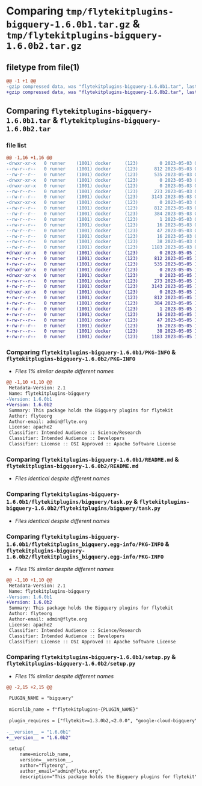# Comparing `tmp/flytekitplugins-bigquery-1.6.0b1.tar.gz` & `tmp/flytekitplugins-bigquery-1.6.0b2.tar.gz`

## filetype from file(1)

```diff
@@ -1 +1 @@
-gzip compressed data, was "flytekitplugins-bigquery-1.6.0b1.tar", last modified: Wed May  3 04:48:04 2023, max compression
+gzip compressed data, was "flytekitplugins-bigquery-1.6.0b2.tar", last modified: Fri May  5 17:49:41 2023, max compression
```

## Comparing `flytekitplugins-bigquery-1.6.0b1.tar` & `flytekitplugins-bigquery-1.6.0b2.tar`

### file list

```diff
@@ -1,16 +1,16 @@
-drwxr-xr-x   0 runner    (1001) docker     (123)        0 2023-05-03 04:48:04.456287 flytekitplugins-bigquery-1.6.0b1/
--rw-r--r--   0 runner    (1001) docker     (123)      812 2023-05-03 04:48:04.456287 flytekitplugins-bigquery-1.6.0b1/PKG-INFO
--rw-r--r--   0 runner    (1001) docker     (123)      535 2023-05-03 04:47:44.000000 flytekitplugins-bigquery-1.6.0b1/README.md
-drwxr-xr-x   0 runner    (1001) docker     (123)        0 2023-05-03 04:48:04.452287 flytekitplugins-bigquery-1.6.0b1/flytekitplugins/
-drwxr-xr-x   0 runner    (1001) docker     (123)        0 2023-05-03 04:48:04.456287 flytekitplugins-bigquery-1.6.0b1/flytekitplugins/bigquery/
--rw-r--r--   0 runner    (1001) docker     (123)      273 2023-05-03 04:47:44.000000 flytekitplugins-bigquery-1.6.0b1/flytekitplugins/bigquery/__init__.py
--rw-r--r--   0 runner    (1001) docker     (123)     3143 2023-05-03 04:47:44.000000 flytekitplugins-bigquery-1.6.0b1/flytekitplugins/bigquery/task.py
-drwxr-xr-x   0 runner    (1001) docker     (123)        0 2023-05-03 04:48:04.456287 flytekitplugins-bigquery-1.6.0b1/flytekitplugins_bigquery.egg-info/
--rw-r--r--   0 runner    (1001) docker     (123)      812 2023-05-03 04:48:04.000000 flytekitplugins-bigquery-1.6.0b1/flytekitplugins_bigquery.egg-info/PKG-INFO
--rw-r--r--   0 runner    (1001) docker     (123)      384 2023-05-03 04:48:04.000000 flytekitplugins-bigquery-1.6.0b1/flytekitplugins_bigquery.egg-info/SOURCES.txt
--rw-r--r--   0 runner    (1001) docker     (123)        1 2023-05-03 04:48:04.000000 flytekitplugins-bigquery-1.6.0b1/flytekitplugins_bigquery.egg-info/dependency_links.txt
--rw-r--r--   0 runner    (1001) docker     (123)       16 2023-05-03 04:48:04.000000 flytekitplugins-bigquery-1.6.0b1/flytekitplugins_bigquery.egg-info/namespace_packages.txt
--rw-r--r--   0 runner    (1001) docker     (123)       47 2023-05-03 04:48:04.000000 flytekitplugins-bigquery-1.6.0b1/flytekitplugins_bigquery.egg-info/requires.txt
--rw-r--r--   0 runner    (1001) docker     (123)       16 2023-05-03 04:48:04.000000 flytekitplugins-bigquery-1.6.0b1/flytekitplugins_bigquery.egg-info/top_level.txt
--rw-r--r--   0 runner    (1001) docker     (123)       38 2023-05-03 04:48:04.456287 flytekitplugins-bigquery-1.6.0b1/setup.cfg
--rw-r--r--   0 runner    (1001) docker     (123)     1183 2023-05-03 04:48:03.000000 flytekitplugins-bigquery-1.6.0b1/setup.py
+drwxr-xr-x   0 runner    (1001) docker     (123)        0 2023-05-05 17:49:41.510098 flytekitplugins-bigquery-1.6.0b2/
+-rw-r--r--   0 runner    (1001) docker     (123)      812 2023-05-05 17:49:41.510098 flytekitplugins-bigquery-1.6.0b2/PKG-INFO
+-rw-r--r--   0 runner    (1001) docker     (123)      535 2023-05-05 17:49:25.000000 flytekitplugins-bigquery-1.6.0b2/README.md
+drwxr-xr-x   0 runner    (1001) docker     (123)        0 2023-05-05 17:49:41.506097 flytekitplugins-bigquery-1.6.0b2/flytekitplugins/
+drwxr-xr-x   0 runner    (1001) docker     (123)        0 2023-05-05 17:49:41.506097 flytekitplugins-bigquery-1.6.0b2/flytekitplugins/bigquery/
+-rw-r--r--   0 runner    (1001) docker     (123)      273 2023-05-05 17:49:25.000000 flytekitplugins-bigquery-1.6.0b2/flytekitplugins/bigquery/__init__.py
+-rw-r--r--   0 runner    (1001) docker     (123)     3143 2023-05-05 17:49:25.000000 flytekitplugins-bigquery-1.6.0b2/flytekitplugins/bigquery/task.py
+drwxr-xr-x   0 runner    (1001) docker     (123)        0 2023-05-05 17:49:41.506097 flytekitplugins-bigquery-1.6.0b2/flytekitplugins_bigquery.egg-info/
+-rw-r--r--   0 runner    (1001) docker     (123)      812 2023-05-05 17:49:41.000000 flytekitplugins-bigquery-1.6.0b2/flytekitplugins_bigquery.egg-info/PKG-INFO
+-rw-r--r--   0 runner    (1001) docker     (123)      384 2023-05-05 17:49:41.000000 flytekitplugins-bigquery-1.6.0b2/flytekitplugins_bigquery.egg-info/SOURCES.txt
+-rw-r--r--   0 runner    (1001) docker     (123)        1 2023-05-05 17:49:41.000000 flytekitplugins-bigquery-1.6.0b2/flytekitplugins_bigquery.egg-info/dependency_links.txt
+-rw-r--r--   0 runner    (1001) docker     (123)       16 2023-05-05 17:49:41.000000 flytekitplugins-bigquery-1.6.0b2/flytekitplugins_bigquery.egg-info/namespace_packages.txt
+-rw-r--r--   0 runner    (1001) docker     (123)       47 2023-05-05 17:49:41.000000 flytekitplugins-bigquery-1.6.0b2/flytekitplugins_bigquery.egg-info/requires.txt
+-rw-r--r--   0 runner    (1001) docker     (123)       16 2023-05-05 17:49:41.000000 flytekitplugins-bigquery-1.6.0b2/flytekitplugins_bigquery.egg-info/top_level.txt
+-rw-r--r--   0 runner    (1001) docker     (123)       38 2023-05-05 17:49:41.510098 flytekitplugins-bigquery-1.6.0b2/setup.cfg
+-rw-r--r--   0 runner    (1001) docker     (123)     1183 2023-05-05 17:49:40.000000 flytekitplugins-bigquery-1.6.0b2/setup.py
```

### Comparing `flytekitplugins-bigquery-1.6.0b1/PKG-INFO` & `flytekitplugins-bigquery-1.6.0b2/PKG-INFO`

 * *Files 1% similar despite different names*

```diff
@@ -1,10 +1,10 @@
 Metadata-Version: 2.1
 Name: flytekitplugins-bigquery
-Version: 1.6.0b1
+Version: 1.6.0b2
 Summary: This package holds the Bigquery plugins for flytekit
 Author: flyteorg
 Author-email: admin@flyte.org
 License: apache2
 Classifier: Intended Audience :: Science/Research
 Classifier: Intended Audience :: Developers
 Classifier: License :: OSI Approved :: Apache Software License
```

### Comparing `flytekitplugins-bigquery-1.6.0b1/README.md` & `flytekitplugins-bigquery-1.6.0b2/README.md`

 * *Files identical despite different names*

### Comparing `flytekitplugins-bigquery-1.6.0b1/flytekitplugins/bigquery/task.py` & `flytekitplugins-bigquery-1.6.0b2/flytekitplugins/bigquery/task.py`

 * *Files identical despite different names*

### Comparing `flytekitplugins-bigquery-1.6.0b1/flytekitplugins_bigquery.egg-info/PKG-INFO` & `flytekitplugins-bigquery-1.6.0b2/flytekitplugins_bigquery.egg-info/PKG-INFO`

 * *Files 1% similar despite different names*

```diff
@@ -1,10 +1,10 @@
 Metadata-Version: 2.1
 Name: flytekitplugins-bigquery
-Version: 1.6.0b1
+Version: 1.6.0b2
 Summary: This package holds the Bigquery plugins for flytekit
 Author: flyteorg
 Author-email: admin@flyte.org
 License: apache2
 Classifier: Intended Audience :: Science/Research
 Classifier: Intended Audience :: Developers
 Classifier: License :: OSI Approved :: Apache Software License
```

### Comparing `flytekitplugins-bigquery-1.6.0b1/setup.py` & `flytekitplugins-bigquery-1.6.0b2/setup.py`

 * *Files 1% similar despite different names*

```diff
@@ -2,15 +2,15 @@
 
 PLUGIN_NAME = "bigquery"
 
 microlib_name = f"flytekitplugins-{PLUGIN_NAME}"
 
 plugin_requires = ["flytekit>=1.3.0b2,<2.0.0", "google-cloud-bigquery"]
 
-__version__ = "1.6.0b1"
+__version__ = "1.6.0b2"
 
 setup(
     name=microlib_name,
     version=__version__,
     author="flyteorg",
     author_email="admin@flyte.org",
     description="This package holds the Bigquery plugins for flytekit",
```

